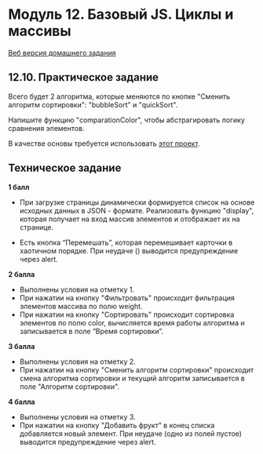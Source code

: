 # Модуль 12. Базовый JS. Циклы и массивы 

[Веб версия домашнего задания](https://skripkalisa.github.io/SF_PHPWebDev_Part3/Mod12/index.html)

## 12.10. Практическое задание

Всего будет 2 алгоритма, которые меняются по кнопке "Сменить алгоритм сортировки": "bubbleSort" и "quickSort".

Напишите функцию "comparationColor", чтобы абстрагировать логику сравнения элементов.

В качестве основы требуется использовать [этот проект](https://github.com/SkillfactoryCoding/module11).

## Техническое задание

**1 балл**

  - При загрузке страницы динамически формируется список на основе исходных данных в JSON - формате. Реализовать функцию "display", которая получает на вход массив элементов и отображает их на странице.
  
  - Есть кнопка “Перемешать”, которая перемешивает карточки в хаотичном порядке. При неудаче () выводится предупреждение через alert.

**2 балла**

  - Выполнены условия на отметку 1.
  - При нажатии на кнопку "Фильтровать" происходит фильтрация элементов массива по полю weight.
  - При нажатии на кнопку "Сортировать" происходит сортировка элементов по полю color, вычисляется время работы алгоритма и записывается в поле “Время сортировки”.

**3 балла**

  - Выполнены условия на отметку 2.
  - При нажатии на кнопку "Сменить алгоритм сортировки" происходит смена алгоритма сортировки и текущий алгоритм записывается в поле "Алгоритм сортировки".

**4 балла**

  - Выполнены условия на отметку 3.
  - При нажатии на кнопку "Добавить фрукт" в конец списка добавляется новый элемент. При неудаче (одно из полей пустое) выводится предупреждение через alert.

